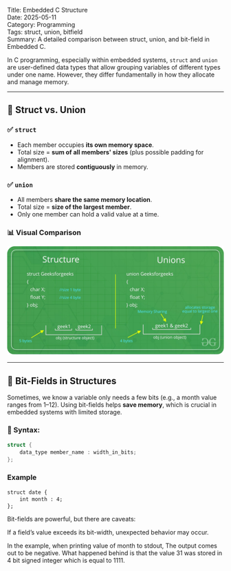 Title: Embedded C Structure  
Date: 2025-05-11  
Category: Programming  
Tags: struct, union, bitfield  
Summary: A detailed comparison between struct, union, and bit-field in Embedded C.


In C programming, especially within embedded systems, `struct` and `union` are user-defined data types that allow grouping variables of different types under one name. However, they differ fundamentally in how they allocate and manage memory.

---

## 🔹 Struct vs. Union

### ✅ `struct`

- Each member occupies **its own memory space**.
- Total size = **sum of all members' sizes** (plus possible padding for alignment).
- Members are stored **contiguously** in memory.

### ✅ `union`

- All members **share the same memory location**.
- Total size = **size of the largest member**.
- Only one member can hold a valid value at a time.

### 📊 Visual Comparison

![Struct vs Union](../images/programming/Struct_vs_Union.jpg)

---

## 🔸 Bit-Fields in Structures

Sometimes, we know a variable only needs a few bits (e.g., a month value ranges from 1–12). Using bit-fields helps **save memory**, which is crucial in embedded systems with limited storage.

### 📌 Syntax:

```c
struct {
    data_type member_name : width_in_bits;
};
```

### Example
```
struct date {
    int month : 4;
};
```
Bit-fields are powerful, but there are caveats:

If a field’s value exceeds its bit-width, unexpected behavior may 
occur.

In the example, when printing value of month to stdout, The output comes out to be negative. What happened behind is that the value 31 was stored in 4 bit signed integer which is equal to 1111.

